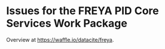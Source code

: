 # Issues for the FREYA **PID Core Services** Work Package

Overview at https://waffle.io/datacite/freya.
